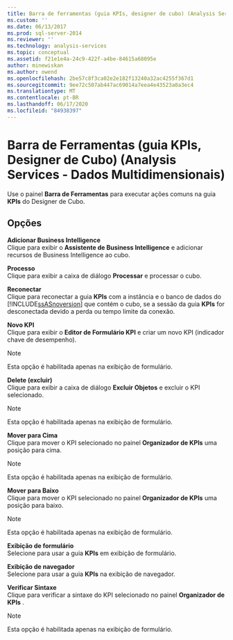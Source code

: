 ```yaml
---
title: Barra de ferramentas (guia KPIs, designer de cubo) (Analysis Services-dados multidimensionais) | Microsoft Docs
ms.custom: ''
ms.date: 06/13/2017
ms.prod: sql-server-2014
ms.reviewer: ''
ms.technology: analysis-services
ms.topic: conceptual
ms.assetid: f21e1e4a-24c9-422f-a4be-84615a68095e
author: minewiskan
ms.author: owend
ms.openlocfilehash: 2be57c8f3ca02e2e182f13240a32ac4255f367d1
ms.sourcegitcommit: 9ee72c507ab447ac69014a7eea4e43523a0a3ec4
ms.translationtype: MT
ms.contentlocale: pt-BR
ms.lasthandoff: 06/17/2020
ms.locfileid: "84938397"
---
```

# <a name="toolbar-kpis-tab-cube-designer-analysis-services---multidimensional-data"></a>Barra de Ferramentas (guia KPIs, Designer de Cubo) (Analysis Services - Dados Multidimensionais)
  Use o painel **Barra de Ferramentas** para executar ações comuns na guia **KPIs** do Designer de Cubo.  
  
## <a name="options"></a>Opções  
 **Adicionar Business Intelligence**  
 Clique para exibir o **Assistente de Business Intelligence** e adicionar recursos de Business Intelligence ao cubo.  
  
 **Processo**  
 Clique para exibir a caixa de diálogo **Processar** e processar o cubo.  
  
 **Reconectar**  
 Clique para reconectar a guia **KPIs** com a instância e o banco de dados do [!INCLUDE[ssASnoversion](../includes/ssasnoversion-md.md)] que contém o cubo, se a sessão da guia **KPIs** for desconectada devido a perda ou tempo limite da conexão.  
  
 **Novo KPI**  
 Clique para exibir o **Editor de Formulário KPI** e criar um novo KPI (indicador chave de desempenho).  
  
> [!NOTE]  
>  Esta opção é habilitada apenas na exibição de formulário.  
  
 **Delete (excluir)**  
 Clique para exibir a caixa de diálogo **Excluir Objetos** e excluir o KPI selecionado.  
  
> [!NOTE]  
>  Esta opção é habilitada apenas na exibição de formulário.  
  
 **Mover para Cima**  
 Clique para mover o KPI selecionado no painel **Organizador de KPIs** uma posição para cima.  
  
> [!NOTE]  
>  Esta opção é habilitada apenas na exibição de formulário.  
  
 **Mover para Baixo**  
 Clique para mover o KPI selecionado no painel **Organizador de KPIs** uma posição para baixo.  
  
> [!NOTE]  
>  Esta opção é habilitada apenas na exibição de formulário.  
  
 **Exibição de formulário**  
 Selecione para usar a guia **KPIs** em exibição de formulário.  
  
 **Exibição de navegador**  
 Selecione para usar a guia **KPIs** na exibição de navegador.  
  
 **Verificar Sintaxe**  
 Clique para verificar a sintaxe do KPI selecionado no painel **Organizador de KPIs** .  
  
> [!NOTE]  
>  Esta opção é habilitada apenas na exibição de formulário.  
  
  

